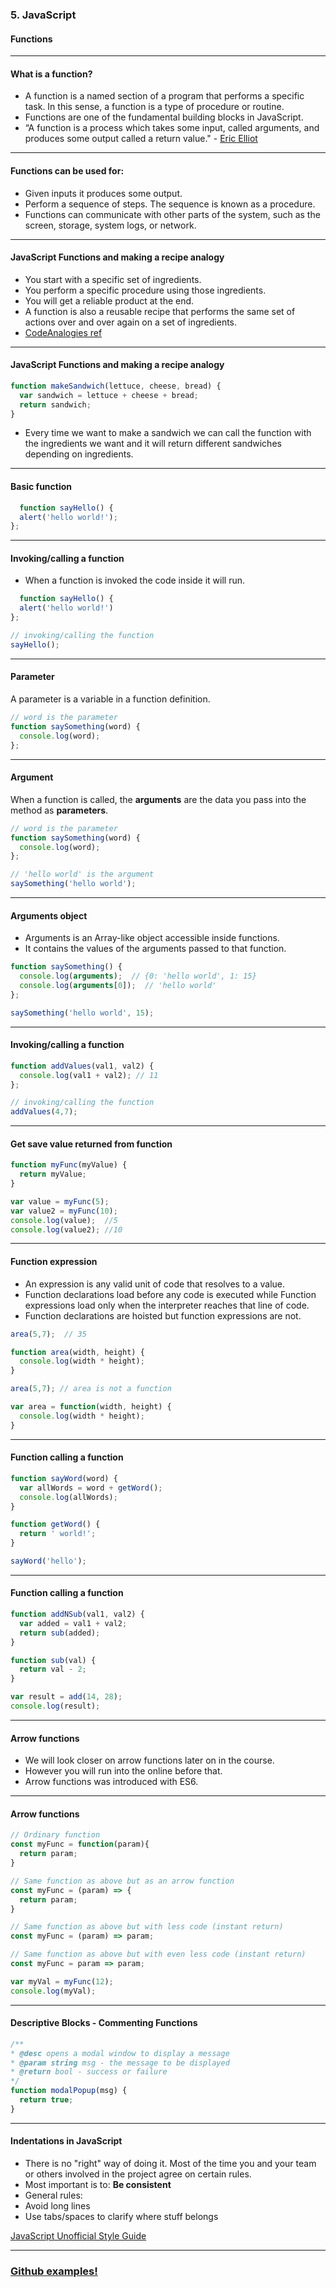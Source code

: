 ### 5. JavaScript
#### Functions


---
#### What is a function?

* A function is a named section of a program that performs a specific task. In this sense, a function is a type of procedure or routine.
* Functions are one of the fundamental building blocks in JavaScript.
* “A function is a process which takes some input, called arguments, and produces some output called a return value." - <a href="https://medium.com/javascript-scene/master-the-javascript-interview-what-is-a-pure-function-d1c076bec976">Eric Elliot</a>



---

#### Functions can be used for:

* Given inputs it produces some output.
* Perform a sequence of steps. The sequence is known as a procedure.
* Functions can communicate with other parts of the system, such as the screen, storage, system logs, or network.



---

#### JavaScript Functions and making a recipe analogy

* You start with a specific set of ingredients.
* You perform a specific procedure using those ingredients.
* You will get a reliable product at the end.
* A function is also a reusable recipe that performs the same set of actions over and over again on a set of ingredients.
* <a href="https://www.codeanalogies.com/javascript-functions-explained">CodeAnalogies ref</a>



---

####  JavaScript Functions and making a recipe analogy
```JavaScript
function makeSandwich(lettuce, cheese, bread) {
  var sandwich = lettuce + cheese + bread;
  return sandwich;
}
```
* Every time we want to make a sandwich we can call the function with the ingredients we want and it will return different sandwiches depending on ingredients.




---

####  Basic function
```JavaScript
  function sayHello() {
  alert('hello world!');
};
```



---

####  Invoking/calling a function

* When a function is invoked the code inside it will run.

```JavaScript
  function sayHello() {
  alert('hello world!')
};

// invoking/calling the function
sayHello();
```



---

####  Parameter

A parameter is a variable in a function definition.

```JavaScript
// word is the parameter
function saySomething(word) {
  console.log(word);
};
```



---

####  Argument

When a function is called, the **arguments** are the data you pass into the method as **parameters**.

```JavaScript
// word is the parameter
function saySomething(word) {
  console.log(word);
};

// 'hello world' is the argument
saySomething('hello world');
```


---


####  Arguments object

* Arguments is an Array-like object accessible inside functions.
* It contains the values of the arguments passed to that function.

```JavaScript
function saySomething() {
  console.log(arguments);  // {0: 'hello world', 1: 15}
  console.log(arguments[0]);  // 'hello world'
};

saySomething('hello world', 15);
```



---

####  Invoking/calling a function
```JavaScript
function addValues(val1, val2) {
  console.log(val1 + val2); // 11
};

// invoking/calling the function
addValues(4,7);
```



---

####  Get save value returned from function
```JavaScript
function myFunc(myValue) {
  return myValue;
}

var value = myFunc(5);
var value2 = myFunc(10);
console.log(value);  //5
console.log(value2); //10
```



---

####  Function expression

* An expression is any valid unit of code that resolves to a value.
* Function declarations load before any code is executed while Function expressions load only when the interpreter reaches that line of code.
* Function declarations are hoisted but function expressions are not.

```JavaScript
area(5,7);  // 35

function area(width, height) {
  console.log(width * height);
}
```

```JavaScript
area(5,7); // area is not a function

var area = function(width, height) {
  console.log(width * height);
}
```


---

####  Function calling a function

```JavaScript
function sayWord(word) {
  var allWords = word + getWord();
  console.log(allWords);
}

function getWord() {
  return ' world!';
}

sayWord('hello');
```



---

####  Function calling a function

```JavaScript
function addNSub(val1, val2) {
  var added = val1 + val2;
  return sub(added);
}

function sub(val) {
  return val - 2;
}

var result = add(14, 28);
console.log(result);
```


---

####  Arrow functions

* We will look closer on arrow functions later on in the course.
* However you will run into the online before that.
* Arrow functions was introduced with ES6.


---

####  Arrow functions
```JavaScript
// Ordinary function
const myFunc = function(param){
  return param;
}

// Same function as above but as an arrow function
const myFunc = (param) => {
  return param;
}

// Same function as above but with less code (instant return)
const myFunc = (param) => param;

// Same function as above but with even less code (instant return)
const myFunc = param => param;

var myVal = myFunc(12);
console.log(myVal);
```



---

####  Descriptive Blocks - Commenting Functions

```JavaScript
/**
* @desc opens a modal window to display a message
* @param string msg - the message to be displayed
* @return bool - success or failure
*/
function modalPopup(msg) {
  return true;
}
```



---

####  Indentations in JavaScript

* There is no "right" way of doing it. Most of the time you and your team or others involved in the project agree on certain rules.
* Most important is to: **Be consistent**
* General rules:
* Avoid long lines
* Use tabs/spaces to clarify where stuff belongs

<a href="https://courses.cs.washington.edu/courses/cse154/17au/styleguide/js/spacing-indentation-js.html">JavaScript Unofficial Style Guide</a>


---

### <a href="https://github.com/SofthouseVxo/Education" target="_blank">Github examples!</a>